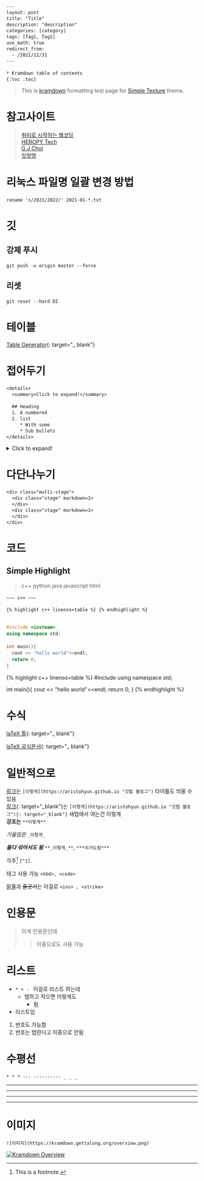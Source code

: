 ~~~
---
layout: post
title: "Title"
description: "description"
categories: [category]
tags: [Tag1, Tag2]
use_math: true
redirect_from:
  - /2021/12/31
---

* Kramdown table of contents
{:toc .toc} 
~~~

> This is [kramdown](https://kramdown.gettalong.org/) formatting test page for [Simple Texture](https://github.com/yizeng/jekyll-theme-simple-texture) theme.

# 참고사이트

> [취미로 시작하는 웹코딩](https://kilbong0508.tistory.com/303)        
> [HEROPY Tech](https://heropy.blog/2017/09/30/markdown/)                    
> [G.J Choi](http://gjchoi.github.io/env/Kramdown(%EB%A7%88%ED%81%AC%EB%8B%A4%EC%9A%B4)-%EC%82%AC%EC%9A%A9%EB%B2%95/)    
> [잇창명](https://eatchangmyeong.github.io/syntax/#fnref:fnrepeat:1)    

# 리눅스 파일명 일괄 변경 방법

`rename 's/2021/2022/' 2021-01-*.txt`

# 깃

## 강제 푸시

`git push -u origin master --force`

## 리셋

`git reset --hard DI`


# 테이블

[Table Generator](https://www.tablesgenerator.com/markdown_tables){: target="_ blank"}

# 접어두기

~~~
<details>
  <summary>Click to expand!</summary>
  
  ## Heading
  1. A numbered
  2. list
     * With some
     * Sub bullets
</details>

~~~

<details>
  <summary>Click to expand!</summary>
  
  ## Heading
  1. A numbered
  2. list
     * With some
     * Sub bullets
</details>

# 다단나누기

~~~
<div class="multi-stage">
  <div class="stage" markdown=1>
  </div>
  <div class="stage" markdown=1>
  </div>
</div>
~~~

# 코드
## Simple Highlight

> c++ python java javascript html

`~~~ c++ ~~~`
  
`{% highlight c++ linenos=table %} {% endhighlight %}`


~~~ c++

#include <iosteam>
using namespace std;

int main(){
  cout << "hello world"<<endl;
  return 0;
}

~~~

{% highlight c++ linenos=table %}
#include <iosteam>
using namespace std;

int main(){
  cout << "hello world"<<endl;
  return 0;
}
{% endhighlight %}


# 수식    
  
[laTeX 툴](https://www.codecogs.com/latex/eqneditor.php){: target="_ blank"}   

[laTeX 공식문서](https://docs.latexbase.com/symbols/){: target="_ blank"}  


# 일반적으로

[링크](https://aristohyun.github.io "깃헙 블로그")는 `[이렇게](https://aristohyun.github.io "깃헙 블로그")` 타이틀도 띄울 수 있음    
[링크](https://aristohyun.github.io "깃헙 블로그"){: target="_blank"}는 `[이렇게](https://aristohyun.github.io "깃헙 블로그"){: target="_blank"}` 새탭에서 여는건 이렇게    
**강조는** `**이렇게**`

_기울임은_ `_이렇게_`

**_둘다 섞어서도 됨_**  `**_이렇게_**`, `***이거도됨***`

각주[^1] `[^1]`.

태그 사용 가능 `<kbd>, <code>`

<ins>밑줄</ins>과 <strike>줄긋기</strike>는 이걸로 `<ins> , <strike>`

# 인용문

> 이게 인용문인데
>
> > 이중으로도 사용 가능
>

# 리스트

* `* + - ` 이걸로 리스트 하는데
  + 탭하고 적으면 이렇게도
    - 됨
* 리스트임

1. 번호도 가능함
2. 번호는 탭한다고 이중으로 안됨


# 수평선
`* * * --- ---------- _ _ _`
* * *

---

_  _  _  _

---------------

# 이미지

`![이미지](https://kramdown.gettalong.org/overview.png)`

<a class="post-image" href="https://kramdown.gettalong.org/overview.png">
<img itemprop="image" data-src="https://kramdown.gettalong.org/overview.png" src="/assets/javascripts/unveil/loader.gif" alt="Kramdown Overview" />
</a>


[^1]: This is a footnote.
